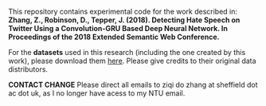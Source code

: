 This repository contains experimental code for the work described in: **Zhang, Z., Robinson, D., Tepper, J. (2018). Detecting Hate Speech on Twitter Using a Convolution-GRU Based Deep Neural Network. In Proceedings of the 2018 Extended Semantic Web Conference.**

For the **datasets** used in this research (including the one created by this work), please download them [here](https://github.com/ziqizhang/data#hate). Please give credits to their original data distributors.

**CONTACT CHANGE** Please direct all emails to ziqi do zhang at sheffield dot ac dot uk, as I no longer have acess to my NTU email.




